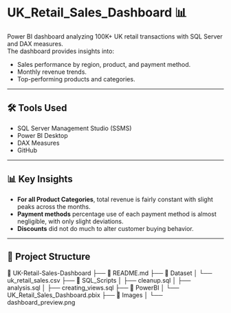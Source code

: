 # UK_Retail_Sales_Dashboard 📊
Power BI dashboard analyzing 100K+ UK retail transactions with SQL Server and DAX measures.  
The dashboard provides insights into:
- Sales performance by region, product, and payment method.
- Monthly revenue trends.
- Top-performing products and categories.

---

## 🛠 Tools Used
- SQL Server Management Studio (SSMS)
- Power BI Desktop
- DAX Measures
- GitHub

---

## 📊 Key Insights
- **For all Product Categories**, total revenue is fairly constant with slight peaks across the months.
- **Payment methods** percentage use of each payment method is almost negligible, with only slight deviations.
- **Discounts** did not do much to alter customer buying behavior.

---

## 📂 Project Structure
📂 UK-Retail-Sales-Dashboard
├── 📄 README.md
├── 📂 Dataset
│   └── uk_retail_sales.csv
├── 📂 SQL_Scripts
│   ├── cleanup.sql
│   ├── analysis.sql
│   ├── creating_views.sql
├── 📂 PowerBI
│   └── UK_Retail_Sales_Dashboard.pbix
├── 📂 Images
│   └── dashboard_preview.png
